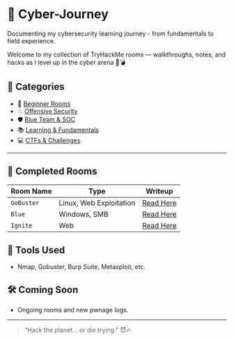 # 🔐 Cyber-Journey
Documenting my cybersecurity learning journey - from fundamentals to field experience.

Welcome to my collection of TryHackMe rooms — walkthroughs, notes, and hacks as I level up in the cyber arena 👾💣

## 📁 Categories
- 🧠 [Beginner Rooms](#)
- 💥 [Offensive Security](#)
- 🛡️ [Blue Team & SOC](#)
- 📚 [Learning & Fundamentals](#)
- 💻 [CTFs & Challenges](#)

---

## 📓 Completed Rooms

| Room Name | Type | Writeup |
|----------|------|---------|
| `GoBuster` | Linux, Web Exploitation | [Read Here](https://github.com/woonxinyi/Cyber-Journey/tree/cf88432951ba90f736c2fdb2b196e50feafdb83c/Gobuster) |
| `Blue` | Windows, SMB | [Read Here](link) |
| `Ignite` | Web | [Read Here](link) |

## 🧰 Tools Used
- Nmap, Gobuster, Burp Suite, Metasploit, etc.

## 🛠️ Coming Soon
- Ongoing rooms and new pwnage logs.

---
> “Hack the planet... or die trying.” 😈🔥

